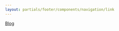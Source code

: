```yaml
---
layout: partials/footer/components/navigation/link
---
```


[Blog](https://orbs-japan-community.medium.com/)
